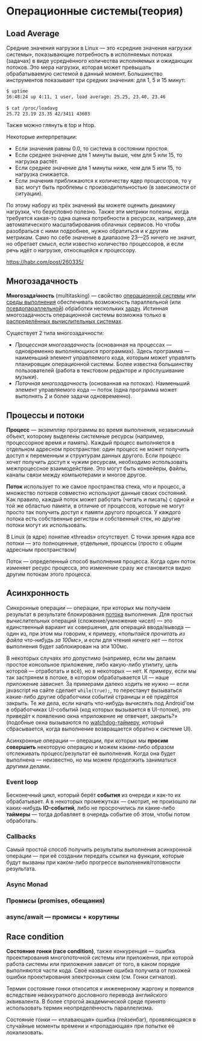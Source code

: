 # Операционные системы(теория)

## Load Average

Средние значения нагрузки в Linux — это «средние значения нагрузки системы», показывающие потребность в исполняемых потоках (задачах) в виде усреднённого количества исполняемых и ожидающих потоков. Это мера нагрузки, которая может превышать обрабатываемую системой в данный момент. Большинство инструментов показывает три средних значения: для 1, 5 и 15 минут:

```bash
$ uptime
16:48:24 up 4:11, 1 user, load average: 25.25, 23.40, 23.46
 
$ cat /proc/loadavg
25.72 23.19 23.35 42/3411 43603 
```
Также можно глянуть в top и htop.

Некоторые интерпретации:

- Если значения равны 0.0, то система в состоянии простоя.
- Если среднее значение для 1 минуты выше, чем для 5 или 15, то нагрузка растёт.
- Если среднее значение для 1 минуты ниже, чем для 5 или 15, то нагрузка снижается.
- Если значения приближаются к количеству ядер процессоров, то у вас могут быть проблемы с производительностью (в зависимости от ситуации).

По этому набору из трёх значений вы можете оценить динамику нагрузки, что безусловно полезно. Также эти метрики полезны, когда требуется какая-то одна оценка потребности в ресурсах, например, для автоматического масштабирования облачных сервисов. Но чтобы разобраться с ними подробнее, нужно обратиться и к другим метрикам. Само по себе значение в диапазоне 23—25 ничего не значит, но обретает смысл, если известно количество процессоров, и если речь идёт о нагрузке, относящейся к процессору.

https://habr.com/post/260335/

## Многозадачность 

**Многозада́чность** (multitasking) — свойство [операционной системы](https://ru.wikipedia.org/wiki/%D0%9E%D0%BF%D0%B5%D1%80%D0%B0%D1%86%D0%B8%D0%BE%D0%BD%D0%BD%D0%B0%D1%8F_%D1%81%D0%B8%D1%81%D1%82%D0%B5%D0%BC%D0%B0) или [среды выполнения](https://ru.wikipedia.org/wiki/%D0%A1%D1%80%D0%B5%D0%B4%D0%B0_%D0%B2%D1%8B%D0%BF%D0%BE%D0%BB%D0%BD%D0%B5%D0%BD%D0%B8%D1%8F) обеспечивать возможность параллельной (или [псевдопараллельной](https://ru.wikipedia.org/w/index.php?title=%D0%9F%D1%81%D0%B5%D0%B2%D0%B4%D0%BE%D0%BF%D0%B0%D1%80%D0%B0%D0%BB%D0%BB%D0%B5%D0%BB%D1%8C%D0%BD%D0%BE%D1%81%D1%82%D1%8C&action=edit&redlink=1)) обработки нескольких [задач](https://ru.wikipedia.org/wiki/%D0%9F%D1%80%D0%BE%D1%86%D0%B5%D1%81%D1%81_(%D0%B8%D0%BD%D1%84%D0%BE%D1%80%D0%BC%D0%B0%D1%82%D0%B8%D0%BA%D0%B0)). Истинная многозадачность операционной системы возможна только в [распределённых вычислительных системах](https://ru.wikipedia.org/wiki/%D0%A0%D0%B0%D1%81%D0%BF%D1%80%D0%B5%D0%B4%D0%B5%D0%BB%D1%91%D0%BD%D0%BD%D1%8B%D0%B5_%D0%B2%D1%8B%D1%87%D0%B8%D1%81%D0%BB%D0%B5%D0%BD%D0%B8%D1%8F).

Существует 2 типа многозадачности:

- *Процессная многозадачность* (основанная на процессах — одновременно выполняющихся программах). Здесь программа — наименьший элемент управляемого кода, которым может управлять планировщик операционной системы. Более известна большинству пользователей (работа в текстовом редакторе и прослушивание музыки).
- *Поточная многозадачность* (основанная на потоках). Наименьший элемент управляемого кода — поток (одна программа может выполнять 2 и более задачи одновременно).

## Процессы и потоки

**Процесс** — экземпляр программы во время выполнения, независимый объект, которому выделены системные ресурсы (например, процессорное время и память). Каждый процесс выполняется в отдельном адресном пространстве: один процесс не может получить доступ к переменным и структурам данных другого. Если процесс хочет получить доступ к чужим ресурсам, необходимо использовать межпроцессное взаимодействие. Это могут быть конвейеры, файлы, каналы связи между компьютерами и многое другое.

**Поток** использует то же самое пространства стека, что и процесс, а множество потоков совместно используют данные своих состояний. Как правило, каждый поток может работать (читать и писать) с одной и той же областью памяти, в отличие от процессов, которые не могут просто так получить доступ к памяти другого процесса. У каждого потока есть собственные регистры и собственный стек, но другие потоки могут их использовать.

В Linux (в ядре) понятие «threads» отсутствует. С точки зрения ядра все потоки — это полноценные, отдельные, процессы (просто с общим адресным пространством)

Поток — определенный способ выполнения процесса. Когда один поток изменяет ресурс процесса, это изменение сразу же становится видно другим потокам этого процесса.

## Асинхронность

Синхронные операции — операции, при которых мы получаем результат в результате блокирования [потока](https://habrahabr.ru/post/318374/#potoki) выполнения. Для простых вычислительных операций (сложение/умножение чисел) — это единственный вариант их совершения, для операций ввода/вывода — один из, при этом мы говорим, к примеру, *«попытайся прочитать из файла что-нибудь за 100мс»*, и если для чтения ничего нет — поток выполнения будет заблокирован на эти 100мс.

В некоторых случаях это допустимо (например, если мы делаем простое консольное приложение, либо какую-либо утилиту, цель которой — отработать и всё), но в некоторых — нет. К примеру, если мы так застрянем в потоке, в котором обрабатывается UI — наше приложение зависнет. За примерами далеко ходить не нужно — если javascript на сайте сделает `while(true);`, то перестанут вызываться какие-либо другие обработчики событий страницы и её придётся закрыть. Те же дела, если начать что-нибудь вычислять под Android'ом в обработчиках UI-событий (код которых вызывается в UI-потоке), это приведёт к появлению окна «приложение не отвечает, закрыть?» (подобные окна вызываются по [watchdog-таймеру](https://en.wikipedia.org/wiki/Watchdog_timer), который сбрасывается, когда выполнение возвращается обратно к системе UI).

Асинхронные операции — операции, при которых мы **просим совершить** некоторую операцию и можем каким-либо образом отслеживать процесс/результат её выполнения. Когда она будет выполнена — неизвестно, но мы можем продолжить заниматься другими делами.

### Event loop

Бесконечный цикл, который берёт **события** из очереди и как-то их обрабатывает. А в некоторых промежутках — смотрит, не произошло ли каких-нибудь **IO-событий**, либо не просрочились ли какие-либо **таймеры** — тогда добавляет в очередь событие об этом, чтобы потом обработать.

### Callbacks

Самый простой способ получить результаты выполнения асинхронной операции — при её создании передать ссылки на функции, которые будут вызваны при каком-либо прогрессе выполнения/готовности результата.

### Async Monad

### Промисы (promises, обещания)

### async/await — промисы + корутины

## Race condition 

**Состояние гонки (race condition)**, также конкуренция — ошибка проектирования многопоточной системы или приложения, при которой работа системы или приложения зависит от того, в каком порядке выполняются части кода. Своё название ошибка получила от похожей ошибки проектирования электронных схем (см. Гонки сигналов).

Термин состояние гонки относится к инженерному жаргону и появился вследствие неаккуратного дословного перевода английского эквивалента. В более строгой академической среде принято использовать термин неопределённость параллелизма.

Состояние гонки — «плавающая» ошибка (гейзенбаг), проявляющаяся в случайные моменты времени и «пропадающая» при попытке её локализовать.
